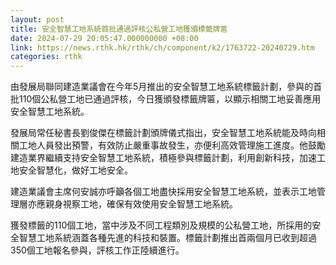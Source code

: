 ```yaml
---
layout: post
title: 安全智慧工地系統首批通過評核公私營工地獲頒標籤牌匾
date: 2024-07-29 20:05:47.000000000 +08:00
link: https://news.rthk.hk/rthk/ch/component/k2/1763722-20240729.htm
categories: rthk
---
```


由發展局聯同建造業議會在今年5月推出的安全智慧工地系統標籤計劃，參與的首批110個公私營工地已通過評核，今日獲頒發標籤牌匾，以顯示相關工地妥善應用安全智慧工地系統。

發展局常任秘書長劉俊傑在標籤計劃頒牌儀式指出，安全智慧工地系統能及時向相關工地人員發出預警，有效防止嚴重事故發生，亦便利高效管理施工進度。他鼓勵建造業界繼續支持安全智慧工地系統，積極參與標籤計劃，利用創新科技，加速工地安全智慧化，做好工地安全。

建造業議會主席何安誠亦呼籲各個工地盡快採用安全智慧工地系統，並表示工地管理層亦應親身視察工地，確保有效使用安全智慧工地系統。

獲發標籤的110個工地，當中涉及不同工程類別及規模的公私營工地，所採用的安全智慧工地系統涵蓋各種先進的科技和裝置。標籤計劃推出首兩個月已收到超過350個工地報名參與，評核工作正陸續進行。
